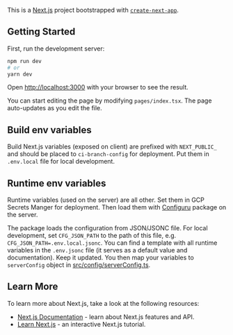 This is a [Next.js](https://nextjs.org/) project bootstrapped with [`create-next-app`](https://github.com/vercel/next.js/tree/canary/packages/create-next-app).

## Getting Started

First, run the development server:

```bash
npm run dev
# or
yarn dev
```

Open [http://localhost:3000](http://localhost:3000) with your browser to see the result.

You can start editing the page by modifying `pages/index.tsx`. The page auto-updates as you edit the file.

## Build env variables

Build Next.js variables (exposed on client) are prefixed with `NEXT_PUBLIC_` and should be placed to `ci-branch-config` for deployment. Put them in `.env.local` file for local development.

## Runtime env variables

Runtime variables (used on the server) are all other. Set them in GCP Secrets Manger for deployment. Then load them with [Configuru](https://github.com/AckeeCZ/configuru) package on the server.

The package loads the configuration from JSON/JSONC file. For local development, set `CFG_JSON_PATH` to the path of this file, e.g. `CFG_JSON_PATH=.env.local.jsonc`. You can find a template with all runtime variables in the `.env.jsonc` file (it serves as a default value and documentation). Keep it updated. You then map your variables to `serverConfig` object in [src/config/serverConfig.ts](src/config/serverConfig.ts).

## Learn More

To learn more about Next.js, take a look at the following resources:

-   [Next.js Documentation](https://nextjs.org/docs) - learn about Next.js features and API.
-   [Learn Next.js](https://nextjs.org/learn) - an interactive Next.js tutorial.
